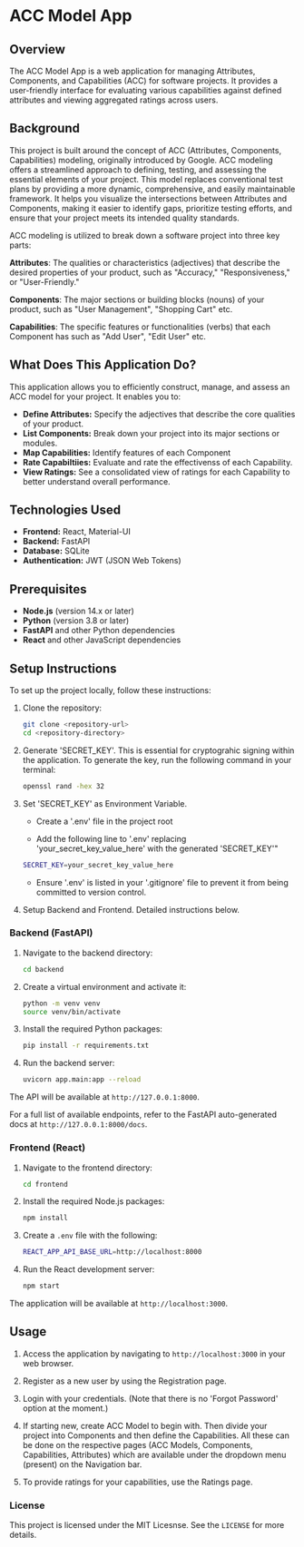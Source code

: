 # ACC Model App

## Overview

The ACC Model App is a web application for managing Attributes, Components, and Capabilities (ACC) for software projects. It provides a user-friendly interface for evaluating various capabilities against defined attributes and viewing aggregated ratings across users.

## Background

This project is built around the concept of ACC (Attributes, Components, Capabilities) modeling, originally introduced by Google. ACC modeling offers a streamlined approach to defining, testing, and assessing the essential elements of your project. This model replaces conventional test plans by providing a more dynamic, comprehensive, and easily maintainable framework. It helps you visualize the intersections between Attributes and Components, making it easier to identify gaps, prioritize testing efforts, and ensure that your project meets its intended quality standards.

ACC modeling is utilized to break down a software project into three key parts:

**Attributes**: The qualities or characteristics (adjectives) that describe the desired properties of your product, such as "Accuracy," "Responsiveness," or "User-Friendly."

**Components**: The major sections or building blocks (nouns) of your product, such as "User Management", "Shopping Cart" etc.

**Capabilities**: The specific features or functionalities (verbs) that each Component has such as "Add User", "Edit User" etc. 


## What Does This Application Do?
This application allows you to efficiently construct, manage, and assess an ACC model for your project. It enables you to:

- **Define Attributes:** Specify the adjectives that describe the core qualities of your product.
- **List Components:** Break down your project into its major sections or modules.
- **Map Capabilities:** Identify features of each Component
- **Rate Capabiltiies:** Evaluate and rate the effectivenss of each Capability.
- **View Ratings:** See a consolidated view of ratings for each Capability to better understand overall performance.

## Technologies Used
- **Frontend:** React, Material-UI
- **Backend:** FastAPI
- **Database:** SQLite
- **Authentication:** JWT (JSON Web Tokens)

## Prerequisites
- **Node.js** (version 14.x or later)
- **Python** (version 3.8 or later)
- **FastAPI** and other Python dependencies
- **React** and other JavaScript dependencies


## Setup Instructions
To set up the project locally, follow these instructions:

1. Clone the repository:
   ```bash
   git clone <repository-url>
   cd <repository-directory>

2. Generate 'SECRET_KEY'.
   This is essential for cryptograhic signing within the application. To generate the key, run the following command in your terminal:

   ```bash
   openssl rand -hex 32
   ```
   
3. Set 'SECRET_KEY' as Environment Variable.
   * Create a '.env' file in the project root
   
   * Add the following line to '.env' replacing 'your_secret_key_value_here' with the generated 'SECRET_KEY'"

   ```bash
   SECRET_KEY=your_secret_key_value_here
   ```
   * Ensure '.env' is listed in your '.gitignore' file to prevent it from being committed to version control.


2. Setup Backend and Frontend. Detailed instructions below.

### Backend (FastAPI)

1. Navigate to the backend directory:
    ```bash
    cd backend

2. Create a virtual environment and activate it:
    ```bash
    python -m venv venv
    source venv/bin/activate 

3. Install the required Python packages:
    ```bash
    pip install -r requirements.txt

4. Run the backend server:
    ```bash
    uvicorn app.main:app --reload

The API will be available at `http://127.0.0.1:8000`. 

For a full list of available endpoints, refer to the FastAPI auto-generated docs at `http://127.0.0.1:8000/docs`.

### Frontend (React)

1. Navigate to the frontend directory:
    ```bash
    cd frontend

2. Install the required Node.js packages:
    ```bash
    npm install

3. Create a `.env` file with the following:
    ```bash
    REACT_APP_API_BASE_URL=http://localhost:8000

4. Run the React development server:
    ```bash
    npm start

The application will be available at `http://localhost:3000`.

## Usage
1. Access the application by navigating to `http://localhost:3000` in your web browser.

2. Register as a new user by using the Registration page.

3. Login with your credentials. (Note that there is no 'Forgot Password' option at the moment.)

4. If starting new, create ACC Model to begin with. Then divide your project into Components and then define the Capabilities. All these can be done on the respective pages (ACC Models, Components, Capabilities, Attributes) which are available under the dropdown menu (present) on the Navigation bar.

5. To provide ratings for your capabilities, use the Ratings page. 


### License

This project is licensed under the MIT Licesnse. See the `LICENSE` for more details.

